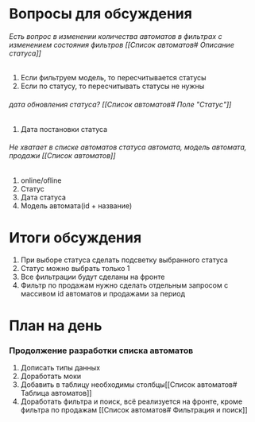 # Вопросы для обсуждения

 ###### Есть вопрос в изменении количества автоматов в фильтрах с изменением состояния фильтров [[Список автоматов# Описание статуса]]
1. Если фильтруем модель, то пересчитывается статусы
2. Если по статусу, то пересчитывать статусы не нужны
 ###### дата обновления статуса? [[Список автоматов# Поле "Статус"]]
1. Дата постановки статуса
###### Не хватает в списке автоматов статуса автомата, модель автомата, продажи [[Список автоматов]] 
1. online/ofline
2. Статус
3. Дата статуса
4. Модель автомата(id + название) 

# Итоги обсуждения 
1. При выборе статуса сделать подсветку выбранного статуса
2. Статус можно выбрать только 1
3. Все фильтрации будут сделаны на фронте
4. Фильтр по продажам нужно сделать отдельным запросом с массивом id автоматов и продажами за период
# План на день
### Продолжение разработки списка автоматов
1. Дописать типы данных
2. Доработать моки
3. Добавить в таблицу необходимы столбцы[[Список автоматов# Таблица автоматов]]
4. Доработать фильтра и поиск, всё реализуется на фронте, кроме фильтра по продажам [[Список автоматов# Фильтрация и поиск]]
